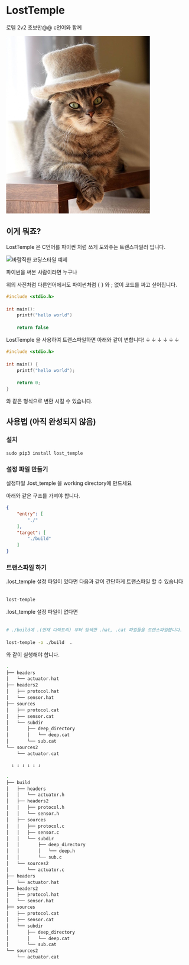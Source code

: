 # LostTemple

로템 2v2 초보만@@ c언어와 함께

![마스코트](DOCS/img/cat_wearing_hat.jpeg)

## 이게 뭐죠?

LostTemple 은 C언어를 파이썬 처럼 쓰게 도와주는 트랜스파일러 입니다.

![바람직한 코딩스타일 예제](DOCS/img/brace_style.png)

파이썬을 써본 사람이라면 누구나

위의 사진처럼 다른언어에서도 파이썬처럼 { } 와 ; 없이 코드를 짜고 싶어집니다.

```c
#include <stdio.h>

int main():
    printf("hello world")

    return false

```

LostTemple 을 사용하여 트랜스파일하면 아래와 같이 변합니다!
      ↓ ↓ ↓ ↓ ↓ ↓

```c
#include <stdio.h>

int main() {
    printf("hello world");

    return 0;
}
```

와 같은 형식으로 변환 시킬 수 있습니다.

## 사용법 (아직 완성되지 않음)

### 설치

```
sudo pip3 install lost_temple
```

### 설정 파일 만들기

설정파일 .lost_temple 을 working directory에 만드세요

아래와 같은 구조를 가져야 합니다.
```json
{
    "entry": [
        "./"
    ],
    "target": [
        "./build"
    ]
}
```

### 트랜스파일 하기

.lost_temple 설정 파일이 있다면 다음과 같이 간단하게 트랜스파일 할 수 있습니다

```sh

lost-temple

```

.lost_temple 설정 파일이 없다면

```sh

# ./build에 .(현재 디렉토리) 부터 탐색한 .hat, .cat 파일들을 트랜스파일합니다.

lost-temple -o ./build  .

```

와 같이 실행해야 합니다.

```sh
.
├── headers
│   └── actuator.hat
├── headers2
│   ├── protocol.hat
│   └── sensor.hat
├── sources
│   ├── protocol.cat
│   ├── sensor.cat
│   └── subdir
│       ├── deep_directory
│       │   └── deep.cat
│       └── sub.cat
└── sources2
    └── actuator.cat
```

      ↓ ↓ ↓ ↓ ↓ ↓

```sh
.
├── build
│   ├── headers
│   │   └── actuator.h
│   ├── headers2
│   │   ├── protocol.h
│   │   └── sensor.h
│   ├── sources
│   │   ├── protocol.c
│   │   ├── sensor.c
│   │   └── subdir
│   │       ├── deep_directory
│   │       │   └── deep.h
│   │       └── sub.c
│   └── sources2
│       └── actuator.c
├── headers
│   └── actuator.hat
├── headers2
│   ├── protocol.hat
│   └── sensor.hat
├── sources
│   ├── protocol.cat
│   ├── sensor.cat
│   └── subdir
│       ├── deep_directory
│       │   └── deep.cat
│       └── sub.cat
└── sources2
    └── actuator.cat
```